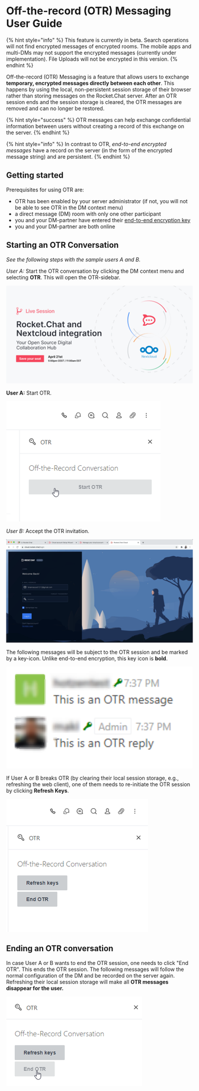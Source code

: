 # Off-the-record (OTR) Messaging User Guide

{% hint style="info" %}
This feature is currently in beta. Search operations will not find encrypted messages of encrypted rooms. The mobile apps and multi-DMs may not support the encrypted messages (currently under implementation). File Uploads will not be encrypted in this version.
{% endhint %}

Off-the-record (OTR) Messaging is a feature that allows users to exchange **temporary, encrypted messages directly between each other**. This happens by using the local, non-persistent session storage of their browser rather than storing messages on the Rocket.Chat server. After an OTR session ends and the session storage is cleared, the OTR messages are removed and can no longer be restored.

{% hint style="success" %}
OTR messages can help exchange confidential information between users without creating a record of this exchange on the server.
{% endhint %}

{% hint style="info" %}
In contrast to OTR, _end-to-end encrypted messages_ have a record on the server (in the form of the encrypted message string) and are persistent.
{% endhint %}

## Getting started

Prerequisites for using OTR are:

* OTR has been enabled by your server administrator (if not, you will not be able to see OTR in the DM context menu)
* a direct message (DM) room with only one other participant
* you and your DM-partner have entered their [end-to-end encryption key](../security-bundle/end-to-end-encryption-user-guide.md)
* you and your DM-partner are both online

## Starting an OTR Conversation

_See the following steps with the sample users A and B._

_User A:_ Start the OTR conversation by clicking the DM context menu and selecting **OTR**. This will open the OTR-sidebar.

![Selecting OTR-Panel](<../../../.gitbook/assets/image (664).png>)

**User A:** Start OTR.

![Starting OTR-Chat](<../../../.gitbook/assets/image (718).png>)

_User B:_ Accept the OTR invitation.

![Accepting the invitation](<../../../.gitbook/assets/image (82).png>)

The following messages will be subject to the OTR session and be marked by a key-icon. Unlike end-to-end encryption, this key icon is **bold**.

![OTR messages visual display](<../../../.gitbook/assets/image (747).png>)

If User A or B breaks OTR (by clearing their local session storage, e.g., refreshing the web client), one of them needs to re-initiate the OTR session by clicking **Refresh Keys**.

![Options during OTR conversation](<../../../.gitbook/assets/image (706).png>)

## Ending an OTR conversation

In case User A or B wants to end the OTR session, one needs to click "End OTR". This ends the OTR session. The following messages will follow the normal configuration of the DM and be recorded on the server again. Refreshing their local session storage will make all **OTR messages disappear for the user.**

![Ending OTR conversations](<../../../.gitbook/assets/image (1245).png>)
